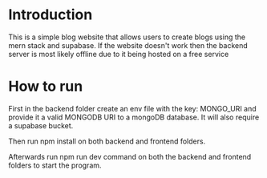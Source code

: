 # Introduction

This is a simple blog website that allows users to create blogs using the mern stack and supabase.
If the website doesn't work then the backend server is most likely offline due to it being hosted on a free service

# How to run
First in the backend folder create an env file with the key: MONGO_URI and provide it a valid MONGODB URI to a mongoDB database.
It will also require a supabase bucket.

Then run npm install on both backend and frontend folders.

Afterwards run npm run dev command on both the backend and frontend folders to start the program.
